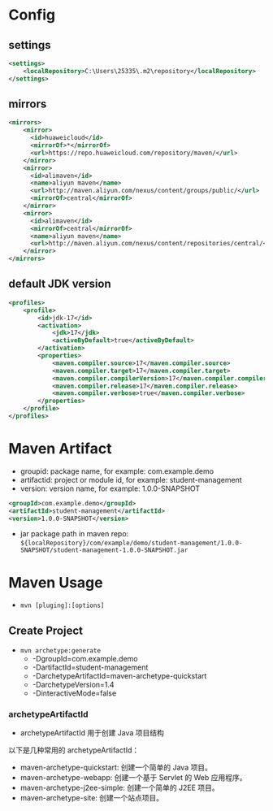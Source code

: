 # Config
## settings
```xml
<settings>
    <localRepository>C:\Users\25335\.m2\repository</localRepository>
</settings>
```
## mirrors
```xml
<mirrors>
    <mirror>
      <id>huaweicloud</id>
      <mirrorOf>*</mirrorOf>
      <url>https://repo.huaweicloud.com/repository/maven/</url>
    </mirror>
    <mirror>
      <id>alimaven</id>
      <name>aliyun maven</name>
      <url>http://maven.aliyun.com/nexus/content/groups/public/</url>
      <mirrorOf>central</mirrorOf>
    </mirror>
    <mirror>
      <id>alimaven</id>
      <mirrorOf>central</mirrorOf>
      <name>aliyun maven</name>
      <url>http://maven.aliyun.com/nexus/content/repositories/central/</url>
    </mirror>
</mirrors>
```
## default JDK version
```xml
<profiles>
    <profile>
        <id>jdk-17</id>
        <activation>
            <jdk>17</jdk>
            <activeByDefault>true</activeByDefault>
        </activation>
        <properties>
            <maven.compiler.source>17</maven.compiler.source>
            <maven.compiler.target>17</maven.compiler.target>
            <maven.compiler.compilerVersion>17</maven.compiler.compilerVersion>
            <maven.compiler.release>17</maven.compiler.release>
            <maven.compiler.verbose>true</maven.compiler.verbose>
        </properties>
    </profile>
</profiles>
```

# Maven Artifact
- groupid: package name, for example: com.example.demo
- artifactid: project or module id, for example: student-management
- version: version name, for example: 1.0.0-SNAPSHOT

```xml
<groupId>com.example.demo</groupId>
<artifactId>student-management</artifactId>
<version>1.0.0-SNAPSHOT</version>
```

- jar package path in maven repo: `${localRepository}/com/example/demo/student-management/1.0.0-SNAPSHOT/student-management-1.0.0-SNAPSHOT.jar`

# Maven Usage
- `mvn [pluging]:[options]`

## Create Project
- `mvn archetype:generate`
  - -DgroupId=com.example.demo 
  - -DartifactId=student-management
  - -DarchetypeArtifactId=maven-archetype-quickstart
  - -DarchetypeVersion=1.4
  - -DinteractiveMode=false


### archetypeArtifactId
- archetypeArtifactId 用于创建 Java 项目结构

以下是几种常用的 archetypeArtifactId：

- maven-archetype-quickstart: 创建一个简单的 Java 项目。
- maven-archetype-webapp: 创建一个基于 Servlet 的 Web 应用程序。
- maven-archetype-j2ee-simple: 创建一个简单的 J2EE 项目。
- maven-archetype-site: 创建一个站点项目。
